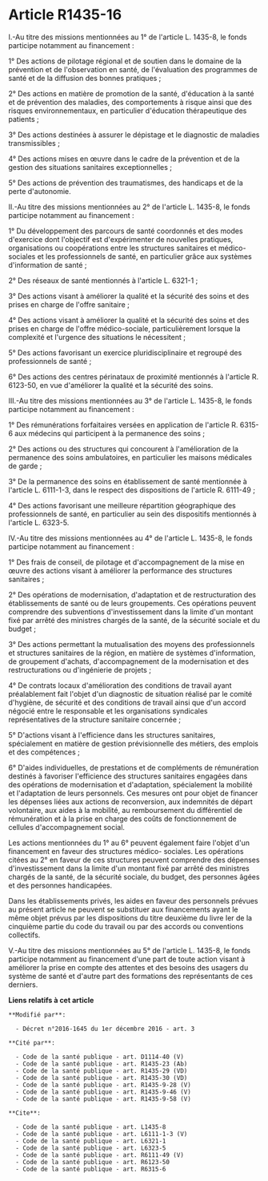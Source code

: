 # Article R1435-16

I.-Au titre des missions mentionnées au 1° de l'article L. 1435-8, le fonds participe notamment au financement : 

1° Des actions de pilotage régional et de soutien dans le domaine de la prévention et de l'observation en santé, de
l'évaluation des programmes de santé et de la diffusion des bonnes pratiques ; 

2° Des actions en matière de promotion de la santé, d'éducation à la santé et de prévention des maladies, des comportements à
risque ainsi que des risques environnementaux, en particulier d'éducation thérapeutique des patients ; 

3° Des actions destinées à assurer le dépistage et le diagnostic de maladies transmissibles ; 

4° Des actions mises en œuvre dans le cadre de la prévention et de la gestion des situations sanitaires exceptionnelles ; 

5° Des actions de prévention des traumatismes, des handicaps et de la perte d'autonomie. 

II.-Au titre des missions mentionnées au 2° de l'article L. 1435-8, le fonds participe notamment au financement : 

1° Du développement des parcours de santé coordonnés et des modes d'exercice dont l'objectif est d'expérimenter de nouvelles
pratiques, organisations ou coopérations entre les structures sanitaires et médico-sociales et les professionnels de santé,
en particulier grâce aux systèmes d'information de santé ; 

2° Des réseaux de santé mentionnés à l'article L. 6321-1 ; 

3° Des actions visant à améliorer la qualité et la sécurité des soins et des prises en charge de l'offre sanitaire ; 

4° Des actions visant à améliorer la qualité et la sécurité des soins et des prises en charge de l'offre médico-sociale,
particulièrement lorsque la complexité et l'urgence des situations le nécessitent ; 

5° Des actions favorisant un exercice pluridisciplinaire et regroupé des professionnels de santé ; 

6° Des actions des centres périnataux de proximité mentionnés à l'article R. 6123-50, en vue d'améliorer la qualité et la
sécurité des soins. 

III.-Au titre des missions mentionnées au 3° de l'article L. 1435-8, le fonds participe notamment au financement : 

1° Des rémunérations forfaitaires versées en application de l'article R. 6315-6 aux médecins qui participent à la permanence
des soins ; 

2° Des actions ou des structures qui concourent à l'amélioration de la permanence des soins ambulatoires, en particulier les
maisons médicales de garde ; 

3° De la permanence des soins en établissement de santé mentionnée à l'article L. 6111-1-3, dans le respect des dispositions
de l'article R. 6111-49 ; 

4° Des actions favorisant une meilleure répartition géographique des professionnels de santé, en particulier au sein des
dispositifs mentionnés à l'article L. 6323-5. 

IV.-Au titre des missions mentionnées au 4° de l'article L. 1435-8, le fonds participe notamment au financement : 

1° Des frais de conseil, de pilotage et d'accompagnement de la mise en œuvre des actions visant à améliorer la performance
des structures sanitaires ; 

2° Des opérations de modernisation, d'adaptation et de restructuration des établissements de santé ou de leurs groupements.
Ces opérations peuvent comprendre des subventions d'investissement dans la limite d'un montant fixé par arrêté des ministres
chargés de la santé, de la sécurité sociale et du budget ; 

3° Des actions permettant la mutualisation des moyens des professionnels et structures sanitaires de la région, en matière de
systèmes d'information, de groupement d'achats, d'accompagnement de la modernisation et des restructurations ou d'ingénierie
de projets ; 

4° De contrats locaux d'amélioration des conditions de travail ayant préalablement fait l'objet d'un diagnostic de situation
réalisé par le comité d'hygiène, de sécurité et des conditions de travail ainsi que d'un accord négocié entre le responsable
et les organisations syndicales représentatives de la structure sanitaire concernée ; 

5° D'actions visant à l'efficience dans les structures sanitaires, spécialement en matière de gestion prévisionnelle des
métiers, des emplois et des compétences ; 

6° D'aides individuelles, de prestations et de compléments de rémunération destinés à favoriser l'efficience des structures
sanitaires engagées dans des opérations de modernisation et d'adaptation, spécialement la mobilité et l'adaptation de leurs
personnels. Ces mesures ont pour objet de financer les dépenses liées aux actions de reconversion, aux indemnités de départ
volontaire, aux aides à la mobilité, au remboursement du différentiel de rémunération et à la prise en charge des coûts de
fonctionnement de cellules d'accompagnement social. 

Les actions mentionnées du 1° au 6° peuvent également faire l'objet d'un financement en faveur des structures médico-
sociales. Les opérations citées au 2° en faveur de ces structures peuvent comprendre des dépenses d'investissement dans la
limite d'un montant fixé par arrêté des ministres chargés de la santé, de la sécurité sociale, du budget, des personnes âgées
et des personnes handicapées. 

Dans les établissements privés, les aides en faveur des personnels prévues au présent article ne peuvent se substituer aux
financements ayant le même objet prévus par les dispositions du titre deuxième du livre Ier de la cinquième partie du code du
travail ou par des accords ou conventions collectifs. 

V.-Au titre des missions mentionnées au 5° de l'article L. 1435-8, le fonds participe notamment au financement d'une part de
toute action visant à améliorer la prise en compte des attentes et des besoins des usagers du système de santé et d'autre
part des formations des représentants de ces derniers.

**Liens relatifs à cet article**

	**Modifié par**:

	  - Décret n°2016-1645 du 1er décembre 2016 - art. 3

	**Cité par**:

	  - Code de la santé publique - art. D1114-40 (V)
	  - Code de la santé publique - art. R1435-23 (Ab)
	  - Code de la santé publique - art. R1435-29 (VD)
	  - Code de la santé publique - art. R1435-30 (VD)
	  - Code de la santé publique - art. R1435-9-28 (V)
	  - Code de la santé publique - art. R1435-9-46 (V)
	  - Code de la santé publique - art. R1435-9-58 (V)

	**Cite**:

	  - Code de la santé publique - art. L1435-8
	  - Code de la santé publique - art. L6111-1-3 (V)
	  - Code de la santé publique - art. L6321-1
	  - Code de la santé publique - art. L6323-5
	  - Code de la santé publique - art. R6111-49 (V)
	  - Code de la santé publique - art. R6123-50
	  - Code de la santé publique - art. R6315-6
